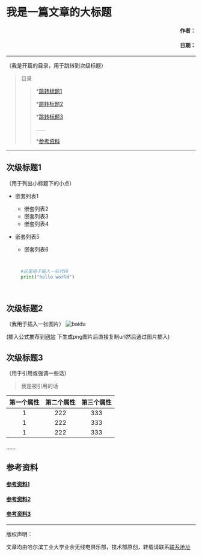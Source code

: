 我是一篇文章的大标题
===

#### <p align='right'>作者：</p>
#### <p align='right'>日期：</p>

----

<!-- 若文章有多个次级标题可以使用目录-->
（我是开篇的目录，用于跳转到次级标题）
>目录
>>*[跳转标题1](#次级标题1) <!-- 括号后面接要跳转的次级标题要带#且只能有一个-->
>><!--中间需要插入一个空的，不然会挤到同一行-->
>>*[跳转标题2](#次级标题2)
>>
>>*[跳转标题3](#次级标题3)
>>
>>……
>>
>>*[参考资料](#参考资料)

----

## 次级标题1

<!--若没有用到可以去掉-->
（用于列出小标题下的小点）
+ 嵌套列表1
  - 嵌套列表2
  - 嵌套列表3
  - 嵌套列表4
+ 嵌套列表5
  - 嵌套列表6
  
  
  ``` python #这里用于切换代码的种类（可以没有，若有的话相应关键词会有高亮）
  
  
    #这里用于输入一些代码
    print("hello world")
    
    
  ```


## 次级标题2

<!--用于插入一张图片，可用url或创库内的相对路径-->
（我用于插入一张图片）
![baidu](https://www.baidu.com/img/bd_logo1.png?where=super)


(插入公式推荐到[网站](https://www.codecogs.com/latex/eqneditor.php)
下生成png图片后直接复制url然后通过图片插入)



## 次级标题3
（用于引用或强调一些话）
> 我是被引用的话

<!--第二行中左边的冒号代表居左，两个一起加就是居中-->
| 第一个属性        | 第二个属性   | 第三个属性  |
|:----------:|:-------------:|:-----:|  
| 1      | 222 | 333 |
| 1      | 222      |   333 |
| 1 | 222      |    333 |




……


## 参考资料

#### [参考资料1](https://www.baidu.com/)
#### [参考资料2](https://www.csdn.net/)
#### [参考资料3](https://github.com/BY2HIT)




<hr>
版权声明：

文章均由哈尔滨工业大学业余无线电俱乐部，技术部原创，转载请联系[联系地址](XXX@email.com)

